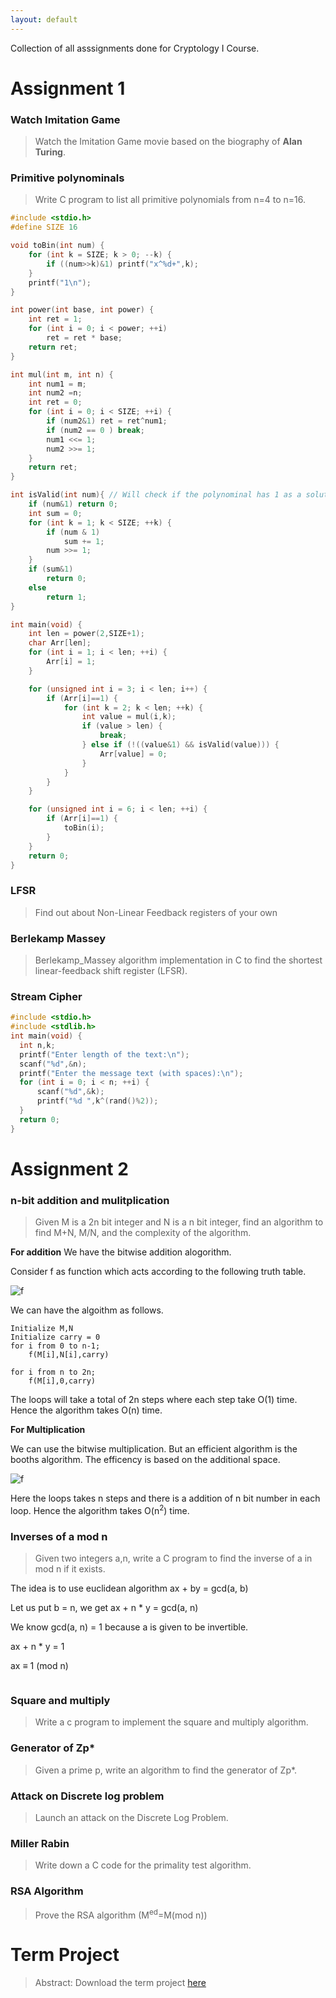 ```yaml
---
layout: default
---
```


Collection of all asssignments done for Cryptology I Course. 
# Assignment 1

### Watch Imitation Game
> Watch the Imitation Game movie based on the biography of **Alan Turing**.

### Primitive polynominals

> Write C program to list all primitive polynomials from n=4 to n=16.

```c
#include <stdio.h>
#define SIZE 16

void toBin(int num) {
	for (int k = SIZE; k > 0; --k) {
		if ((num>>k)&1) printf("x^%d+",k);
	}
	printf("1\n");
}

int power(int base, int power) {
	int ret = 1;
	for (int i = 0; i < power; ++i) 
		ret = ret * base;
	return ret;
}

int mul(int m, int n) {
	int num1 = m;
	int num2 =n;
	int ret = 0;
	for (int i = 0; i < SIZE; ++i) {
		if (num2&1) ret = ret^num1;
		if (num2 == 0 ) break;
		num1 <<= 1;
		num2 >>= 1;
	}
	return ret;
}

int isValid(int num){ // Will check if the polynominal has 1 as a solution.
	if (num&1) return 0;
	int sum = 0;
	for (int k = 1; k < SIZE; ++k) {
		if (num & 1)
			sum += 1;
		num >>= 1;
	}
	if (sum&1)
		return 0;
	else
		return 1;
}

int main(void) {
	int len = power(2,SIZE+1);
	char Arr[len];
	for (int i = 1; i < len; ++i) {
		Arr[i] = 1;
	}

	for (unsigned int i = 3; i < len; i++) {
		if (Arr[i]==1) {
			for (int k = 2; k < len; ++k) {
				int value = mul(i,k);
				if (value > len) {
					break;
				} else if (!((value&1) && isValid(value))) {
					Arr[value] = 0;
				}
			}
		}
	}

	for (unsigned int i = 6; i < len; ++i) {
		if (Arr[i]==1) {
			toBin(i);
		}
	}
	return 0;
}
```
### LFSR
> Find out about Non-Linear Feedback registers of your own

### Berlekamp Massey

> Berlekamp_Massey algorithm implementation in C to find the shortest linear-feedback shift register (LFSR).

### Stream Cipher

```c
#include <stdio.h>
#include <stdlib.h>  
int main(void) {
  int n,k;
  printf("Enter length of the text:\n");
  scanf("%d",&n);
  printf("Enter the message text (with spaces):\n");
  for (int i = 0; i < n; ++i) {
      scanf("%d",&k);
      printf("%d ",k^(rand()%2));
  }
  return 0;
}

```
# Assignment 2

### n-bit addition and mulitplication
> Given M is a 2n bit integer and N is a n bit integer, find an algorithm to find M+N, M/N, and the complexity of the algorithm.

**For addition**
We have the bitwise addition alogorithm.

Consider f as function which acts according to the following
truth table.

![f](Assignment3/img_220621_2143_41.png)

We can have the algoithm as follows.

```
Initialize M,N
Initialize carry = 0
for i from 0 to n-1;
	f(M[i],N[i],carry)

for i from n to 2n;
	f(M[i],0,carry)
```	

The loops will take a total of 2n steps where each step take O(1) time.
Hence the algorithm takes O(n) time.

**For Multiplication**

We can use the bitwise multiplication. But an efficient algorithm is the
booths algorithm. The efficency is based on the additional space.

![f](Assignment3/img_220621_2146_03.png)

Here the loops takes n steps and there is a addition of n bit number in each
loop. Hence the algorithm takes O(n<sup>2</sup>) time.

### Inverses of a mod n
> Given two integers a,n, write a C program to find the inverse of a in mod n if it exists.

The idea is to use euclidean algorithm 
ax + by = gcd(a, b)

Let us put b = n, we get
  ax + n * y = gcd(a, n)
  
We know gcd(a, n) = 1 because
a is given to be invertible.

  ax + n * y = 1
  
 ax  ≡ 1 (mod n)
 
 ```
 ```
 
### Square and multiply
> Write a c program to implement the square and multiply algorithm.

### Generator of Zp*
> Given a prime p, write an algorithm to find the generator of Zp*.

### Attack on Discrete log problem
> Launch an attack on the Discrete Log Problem.

### Miller Rabin
> Write down a C code for the primality test algorithm.

### RSA Algorithm
> Prove the RSA algorithm (M<sup>ed</sup>=M(mod n))

# Term Project
> Abstract:
Download the term project [here]()
